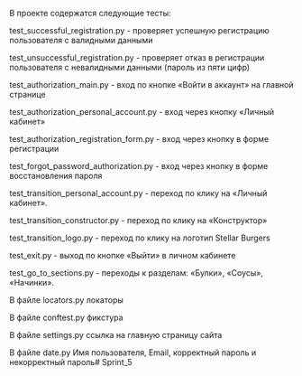 В проекте содержатся следующие тесты:

test_successful_registration.py - проверяет успешную регистрацию пользователя с валидными данными

test_unsuccessful_registration.py - проверяет отказ в регистрации пользователя с невалидными данными (пароль из пяти цифр)

test_authorization_main.py - вход по кнопке «Войти в аккаунт» на главной странице

test_authorization_personal_account.py - вход через кнопку «Личный кабинет»

test_authorization_registration_form.py - вход через кнопку в форме регистрации

test_forgot_password_authorization.py - вход через кнопку в форме восстановления пароля

test_transition_personal_account.py - переход по клику на «Личный кабинет».

test_transition_constructor.py - переход по клику на «Конструктор»

test_transition_logo.py - переход по клику на логотип Stellar Burgers

test_exit.py - выход по кнопке «Выйти» в личном кабинете

test_go_to_sections.py - переходы к разделам: «Булки», «Соусы», «Начинки».

В файле locators.py локаторы

В файле conftest.py фикстура

В файле settings.py ссылка на главную страницу сайта

В файле date.py Имя пользователя, Email, корректный пароль и некорректный пароль# Sprint_5
